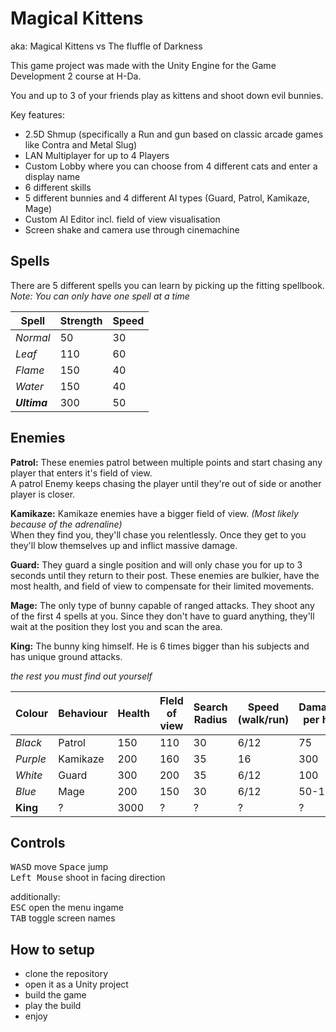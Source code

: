 # Magical Kittens
aka: Magical Kittens vs The fluffle of Darkness  


This game project was made with the Unity Engine for the Game Development 2 course at H-Da.  

You and up to 3 of your friends play as kittens and shoot down evil bunnies.

Key features:

 * 2.5D Shmup (specifically a Run and gun based on classic arcade games like Contra and Metal Slug) 
 * LAN Multiplayer for up to 4 Players
 * Custom Lobby where you can choose from 4 different cats and enter a display name
 * 6 different skills
 * 5 different bunnies and 4 different AI types (Guard, Patrol, Kamikaze, Mage)
 * Custom AI Editor incl. field of view visualisation
 * Screen shake and camera use through cinemachine


 ## Spells
 
 There are 5 different spells you can learn by picking up the fitting spellbook.  
 *Note: You can only have one spell at a time*  
 
| Spell           	| Strength 	  	| Speed   	|
|---	       		|---	       	|---	    |
|  *Normal*       	|  50	       	|  30      	| 
| *Leaf*          	|  110		    |  60 	    | 
| *Flame*        	|  150   	    |  40 	    | 
| *Water*		    |  150	    	|  40     	| 
| ***Ultima***	    |  300	        |  50		| 


 ## Enemies

**Patrol:** These enemies patrol between multiple points and start chasing any player that enters it's field of view.  
A patrol Enemy keeps chasing the player until they're out of side or another player is closer.

**Kamikaze:** Kamikaze enemies have a bigger field of view. *(Most likely because of the adrenaline)*  
When they find you, they'll chase you relentlessly. Once they get to you they'll blow themselves up and inflict massive damage.

**Guard:** They guard a single position and will only chase you for up to 3 seconds until they return to their post. These enemies are bulkier,
have the most health, and field of view to compensate for their limited movements.

**Mage:** The only type of bunny capable of ranged attacks. They shoot any of the first 4 spells at you. Since they don't have to guard anything,
they'll wait at the position they lost you and scan the area.

**King:** The bunny king himself. He is 6 times bigger than his subjects and has unique ground attacks.  

*the rest you must find out yourself*

| Colour         	| Behaviour 	| Health  	| FIeld of view  |  Search Radius 	| Speed (walk/run)	| Damage per hit	|
|---	            |---	   		|---	    |---	         |---	            |---				| ---				|
|  *Black*			|  Patrol	    |  150 	    |  110           |   30	            | 6/12				|	75				|
|  *Purple*		    |  Kamikaze	 	|  200 	    |  160 	         |   35 	        | 16				|   300				|
|  *White*          |  Guard  	  	|  300 	    |  200 	         |   35             | 6/12				| 	100				|
|  *Blue*	        |  Mage	    	|  200    	|  150           |   30             | 6/12 				|   50-150			|
|  **King** 	    |  ?        	|  3000     |   ?  	         |   ?	            | ?					|	?				|


 ## Controls
 
 <kbd>W</kbd><kbd>A</kbd><kbd>S</kbd><kbd>D</kbd> move <kbd>Space</kbd> jump  
 <kbd>Left Mouse</kbd> shoot in facing direction  
 
 additionally:  
 <kbd>ESC</kbd> open the menu ingame  
 <kbd>TAB</kbd> toggle screen names
 
 
 ## How to setup
 
 - clone the repository  
 - open it as a Unity project  
 - build the game  
 - play the build
 - enjoy  
 
 

